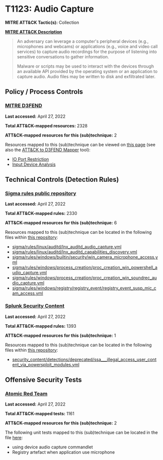 # T1123: Audio Capture
**MITRE ATT&CK Tactic(s):** Collection

**[MITRE ATT&CK Description](https://attack.mitre.org/techniques/T1123)**
<blockquote>An adversary can leverage a computer's peripheral devices (e.g., microphones and webcams) or applications (e.g., voice and video call services) to capture audio recordings for the purpose of listening into sensitive conversations to gather information.

Malware or scripts may be used to interact with the devices through an available API provided by the operating system or an application to capture audio. Audio files may be written to disk and exfiltrated later.</blockquote>

## Policy / Process Controls
### [MITRE D3FEND](https://d3fend.mitre.org/)
**Last accessed:** April 27, 2022

**Total ATT&CK-mapped resources:** 2328

**ATT&CK-mapped resources for this (sub)technique:** 2

Resources mapped to this (sub)technique can be viewed on [this page](https://d3fend.mitre.org/) (see also the [ATT&CK to D3FEND Mapper](https://d3fend.mitre.org/tools/attack-mapper) tool):

* [IO Port Restriction](https://d3fend.mitre.org/techniques/d3f:IOPortRestriction)
* [Input Device Analysis](https://d3fend.mitre.org/techniques/d3f:InputDeviceAnalysis)

## Technical Controls (Detection Rules)
### [Sigma rules public repository](https://github.com/SigmaHQ/sigma)
**Last accessed:** April 27, 2022

**Total ATT&CK-mapped rules:** 2330

**ATT&CK-mapped resources for this (sub)technique:** 6

Resources mapped to this (sub)technique can be located in the following files within [this repository](https://github.com/SigmaHQ/sigma/tree/master/rules):

* [sigma/rules/linux/auditd/lnx_auditd_audio_capture.yml](https://github.com/SigmaHQ/sigma/blob/master/rules/linux/auditd/lnx_auditd_audio_capture.yml)
* [sigma/rules/linux/auditd/lnx_auditd_capabilities_discovery.yml](https://github.com/SigmaHQ/sigma/blob/master/rules/linux/auditd/lnx_auditd_capabilities_discovery.yml)
* [sigma/rules/windows/builtin/security/win_camera_microphone_access.yml](https://github.com/SigmaHQ/sigma/blob/master/rules/windows/builtin/security/win_camera_microphone_access.yml)
* [sigma/rules/windows/process_creation/proc_creation_win_powershell_audio_capture.yml](https://github.com/SigmaHQ/sigma/blob/master/rules/windows/process_creation/proc_creation_win_powershell_audio_capture.yml)
* [sigma/rules/windows/process_creation/proc_creation_win_soundrec_audio_capture.yml](https://github.com/SigmaHQ/sigma/blob/master/rules/windows/process_creation/proc_creation_win_soundrec_audio_capture.yml)
* [sigma/rules/windows/registry/registry_event/registry_event_susp_mic_cam_access.yml](https://github.com/SigmaHQ/sigma/blob/master/rules/windows/registry/registry_event/registry_event_susp_mic_cam_access.yml)

### [Splunk Security Content](https://github.com/splunk/security_content)
**Last accessed:** April 27, 2022

**Total ATT&CK-mapped rules:** 1393

**ATT&CK-mapped resources for this (sub)technique:** 1

Resources mapped to this (sub)technique can be located in the following files within [this repository](https://github.com/splunk/security_content/tree/develop/detections):

* [security_content/detections/deprecated/ssa___illegal_access_user_content_via_powersploit_modules.yml](https://github.com/splunk/security_content/blob/develop/detections/deprecated/ssa___illegal_access_user_content_via_powersploit_modules.yml)


## Offensive Security Tests
### [Atomic Red Team](https://github.com/redcanaryco/atomic-red-team)
**Last accessed:** April 27, 2022

**Total ATT&CK-mapped tests:** 1161

**ATT&CK-mapped resources for this (sub)technique:** 2

The following unit tests mapped to this (sub)technique can be located in the file [here](https://github.com/redcanaryco/atomic-red-team/tree/master/atomics/T1123/T1123.yaml):

* using device audio capture commandlet
* Registry artefact when application use microphone

